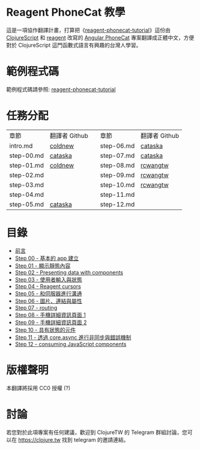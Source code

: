 
Reagent PhoneCat 教學
=======

這是一項協作翻譯計畫，打算把《[reagent-phonecat-tutorial](https://github.com/vvvvalvalval/reagent-phonecat-tutorial/wiki)》這份由 [ClojureScript](https://clojurescript.org) 和 [reagent](https://reagent-project.github.io) 改寫的 [Angular PhoneCat](https://github.com/angular/angular-phonecat) 專案翻譯成正體中文，方便對於 ClojureScript 這門函數式語言有興趣的台灣人學習。

範例程式碼
=======

範例程式碼請參照: [reagent-phonecat-tutorial](https://github.com/vvvvalvalval/reagent-phonecat-tutorial)

任務分配
=======

<table width="100%">
    <tr>
        <td>章節</td>
        <td>翻譯者 Github</td>
        <td></td>
        <td>章節</td>
        <td>翻譯者 Github</td>
    </tr>
    <tr>
        <td>intro.md</td>
        <td><a href="https://github.com/coldnew">coldnew</a></td>
        <td></td>
        <td>step-06.md</td>
        <td><a href="https://github.com/cataska">cataska</a></td>
    </tr>
    <tr>
        <td>step-00.md</td>
        <td><a href="https://github.com/cataska">cataska</a></td>
        <td></td>
        <td>step-07.md</td>
        <td><a href="https://github.com/cataska">cataska</a></td>
    </tr>
    <tr>
        <td>step-01.md</td>
        <td><a href="https://github.com/coldnew">coldnew</a></td>
        <td></td>
        <td>step-08.md</td>
        <td><a href="https://github.com/rcwangtw">rcwangtw</a></td>
    </tr> 
    <tr>
        <td>step-02.md</td>
        <td></td>
        <td></td>
        <td>step-09.md</td>
        <td><a href="https://github.com/rcwangtw">rcwangtw</a></td>
    </tr>
    <tr>
        <td>step-03.md</td>
        <td></td>
        <td></td>
        <td>step-10.md</td>
        <td><a href="https://github.com/rcwangtw">rcwangtw</a></td>
    </tr> 
    <tr>
        <td>step-04.md</td>
        <td></td>
        <td></td>
        <td>step-11.md</td>
        <td></td>
    </tr>
    <tr>
        <td>step-05.md</td>
        <td><a href="https://github.com/cataska">cataska</a></td>
        <td></td>
        <td>step-12.md</td>
        <td></td>
    </tr> 
</table>

目錄
======

- [前言](https://github.com/clojure-tw/reagent-phonecat-tutorial-zh_TW/blob/master/intro.md)
- [Step 00 - 基本的 app 建立](https://github.com/clojure-tw/reagent-phonecat-tutorial-zh_TW/blob/master/step-00.md)
- [Step 01 - 顯示靜態內容](https://github.com/clojure-tw/reagent-phonecat-tutorial-zh_TW/blob/master/step-01.md)
- [Step 02 - Presenting data with components](https://github.com/clojure-tw/reagent-phonecat-tutorial-zh_TW/blob/master/step-02.md)
- [Step 03 - 使用者輸入與狀態](https://github.com/clojure-tw/reagent-phonecat-tutorial-zh_TW/blob/master/step-03.md)
- [Step 04 - Reagent cursors](https://github.com/clojure-tw/reagent-phonecat-tutorial-zh_TW/blob/master/step-04.md)
- [Step 05 - 和伺服器進行溝通](https://github.com/clojure-tw/reagent-phonecat-tutorial-zh_TW/blob/master/step-05.md)
- [Step 06 - 圖片、連結與屬性](https://github.com/clojure-tw/reagent-phonecat-tutorial-zh_TW/blob/master/step-06.md)
- [Step 07 - routing](https://github.com/clojure-tw/reagent-phonecat-tutorial-zh_TW/blob/master/step-07.md)
- [Step 08 - 手機詳細資訊頁面 1](https://github.com/clojure-tw/reagent-phonecat-tutorial-zh_TW/blob/master/step-08.md)
- [Step 09 - 手機詳細資訊頁面 2](https://github.com/clojure-tw/reagent-phonecat-tutorial-zh_TW/blob/master/step-09.md)
- [Step 10 - 具有狀態的元件](https://github.com/clojure-tw/reagent-phonecat-tutorial-zh_TW/blob/master/step-10.md) 
- [Step 11 - 透過 core.async 進行非同步與錯誤機制](https://github.com/clojure-tw/reagent-phonecat-tutorial-zh_TW/blob/master/step-11.md)
- [Step 12 - consuming JavaScript components](https://github.com/clojure-tw/reagent-phonecat-tutorial-zh_TW/blob/master/step-12.md)


版權聲明
=======

本翻譯將採用 CC0 授權 (?)


討論
======

若您對於此項專案有任何建議，歡迎到 ClojureTW 的 Telegram 群組討論，您可以在 https://clojure.tw 找到 telegram 的邀請連結。

